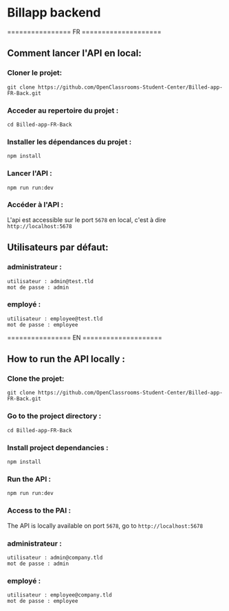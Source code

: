 # Billapp backend

================ FR ====================

## Comment lancer l'API en local:

### Cloner le projet:

```
git clone https://github.com/OpenClassrooms-Student-Center/Billed-app-FR-Back.git
```

### Acceder au repertoire du projet :

```
cd Billed-app-FR-Back
```

### Installer les dépendances du projet :

```
npm install
```

### Lancer l'API :

```
npm run run:dev
```

### Accéder à l'API :

L'api est accessible sur le port `5678` en local, c'est à dire `http://localhost:5678`

## Utilisateurs par défaut:

### administrateur :

```
utilisateur : admin@test.tld
mot de passe : admin
```

### employé :

```
utilisateur : employee@test.tld
mot de passe : employee
```

================ EN ====================

## How to run the API locally :

### Clone the projet:

```
git clone https://github.com/OpenClassrooms-Student-Center/Billed-app-FR-Back.git
```

### Go to the project directory :

```
cd Billed-app-FR-Back
```

### Install project dependancies :

```
npm install
```

### Run the API :

```
npm run run:dev
```

### Access to the PAI :

The API is locally available on port `5678`, go to `http://localhost:5678`

### administrateur :

```
utilisateur : admin@company.tld
mot de passe : admin
```

### employé :

```
utilisateur : employee@company.tld
mot de passe : employee
```
